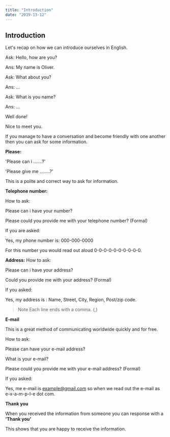 ```yaml
---
title: "Introduction"
date: "2019-13-12"
---
```


## Introduction

Let's recap on how we can introduce ourselves in English.

Ask: Hello, how are you?

Ans: My name is Oliver.

Ask: What about you?

Ans: ...

Ask: What is you name?

Ans: ...

Well done!

Nice to meet you.

If you manage to have a conversation and become friendly with one another then you can ask for some information.

**Please:**

'Please can i .......?'

'Please give me ........?'

This is a polite and correct way to ask for information. 

**Telephone number:**

How to ask:

Please can i have your number?

Please could you provide me with your telephone number? (Formal)

If you are asked:

Yes, my phone number is: 000-000-0000

For this number you would read out aloud 0-0-0-0-0-0-0-0-0-0.

**Address:**
How to ask:

Please can i have your address?

Could you provide me with your address? (Formal)

If you asked:

Yes, my address is : Name, Street, City, Region, Post/zip code.

> Note Each line ends with a comma. (,)

**E-mail**

This is a great method of communicating worldwide quickly and for free.

How to ask:

Please can have your e-mail address?

What is your e-mail?

Please could you provide me with your e-mail address? (Formal)

If you asked:

Yes, me e-mail is example@gmail.com so when we read out the e-mail as e-x-a-m-p-l-e dot com.

**Thank you**

 When you received the information from someone you can response with a **'Thank you'**

This shows that you are happy to receive the information.
